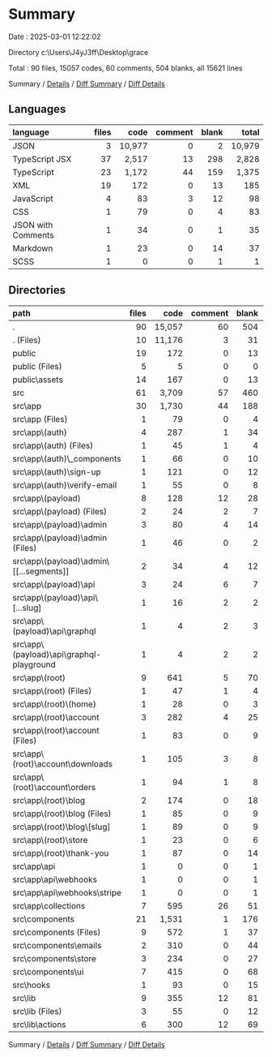 # Summary

Date : 2025-03-01 12:22:02

Directory c:\\Users\\J4yJ3ff\\Desktop\\grace

Total : 90 files,  15057 codes, 60 comments, 504 blanks, all 15621 lines

Summary / [Details](details.md) / [Diff Summary](diff.md) / [Diff Details](diff-details.md)

## Languages
| language | files | code | comment | blank | total |
| :--- | ---: | ---: | ---: | ---: | ---: |
| JSON | 3 | 10,977 | 0 | 2 | 10,979 |
| TypeScript JSX | 37 | 2,517 | 13 | 298 | 2,828 |
| TypeScript | 23 | 1,172 | 44 | 159 | 1,375 |
| XML | 19 | 172 | 0 | 13 | 185 |
| JavaScript | 4 | 83 | 3 | 12 | 98 |
| CSS | 1 | 79 | 0 | 4 | 83 |
| JSON with Comments | 1 | 34 | 0 | 1 | 35 |
| Markdown | 1 | 23 | 0 | 14 | 37 |
| SCSS | 1 | 0 | 0 | 1 | 1 |

## Directories
| path | files | code | comment | blank | total |
| :--- | ---: | ---: | ---: | ---: | ---: |
| . | 90 | 15,057 | 60 | 504 | 15,621 |
| . (Files) | 10 | 11,176 | 3 | 31 | 11,210 |
| public | 19 | 172 | 0 | 13 | 185 |
| public (Files) | 5 | 5 | 0 | 0 | 5 |
| public\\assets | 14 | 167 | 0 | 13 | 180 |
| src | 61 | 3,709 | 57 | 460 | 4,226 |
| src\\app | 30 | 1,730 | 44 | 188 | 1,962 |
| src\\app (Files) | 1 | 79 | 0 | 4 | 83 |
| src\\app\\(auth) | 4 | 287 | 1 | 34 | 322 |
| src\\app\\(auth) (Files) | 1 | 45 | 1 | 4 | 50 |
| src\\app\\(auth)\\_components | 1 | 66 | 0 | 10 | 76 |
| src\\app\\(auth)\\sign-up | 1 | 121 | 0 | 12 | 133 |
| src\\app\\(auth)\\verify-email | 1 | 55 | 0 | 8 | 63 |
| src\\app\\(payload) | 8 | 128 | 12 | 28 | 168 |
| src\\app\\(payload) (Files) | 2 | 24 | 2 | 7 | 33 |
| src\\app\\(payload)\\admin | 3 | 80 | 4 | 14 | 98 |
| src\\app\\(payload)\\admin (Files) | 1 | 46 | 0 | 2 | 48 |
| src\\app\\(payload)\\admin\\[[...segments]] | 2 | 34 | 4 | 12 | 50 |
| src\\app\\(payload)\\api | 3 | 24 | 6 | 7 | 37 |
| src\\app\\(payload)\\api\\[...slug] | 1 | 16 | 2 | 2 | 20 |
| src\\app\\(payload)\\api\\graphql | 1 | 4 | 2 | 3 | 9 |
| src\\app\\(payload)\\api\\graphql-playground | 1 | 4 | 2 | 2 | 8 |
| src\\app\\(root) | 9 | 641 | 5 | 70 | 716 |
| src\\app\\(root) (Files) | 1 | 47 | 1 | 4 | 52 |
| src\\app\\(root)\\(home) | 1 | 28 | 0 | 3 | 31 |
| src\\app\\(root)\\account | 3 | 282 | 4 | 25 | 311 |
| src\\app\\(root)\\account (Files) | 1 | 83 | 0 | 9 | 92 |
| src\\app\\(root)\\account\\downloads | 1 | 105 | 3 | 8 | 116 |
| src\\app\\(root)\\account\\orders | 1 | 94 | 1 | 8 | 103 |
| src\\app\\(root)\\blog | 2 | 174 | 0 | 18 | 192 |
| src\\app\\(root)\\blog (Files) | 1 | 85 | 0 | 9 | 94 |
| src\\app\\(root)\\blog\\[slug] | 1 | 89 | 0 | 9 | 98 |
| src\\app\\(root)\\store | 1 | 23 | 0 | 6 | 29 |
| src\\app\\(root)\\thank-you | 1 | 87 | 0 | 14 | 101 |
| src\\app\\api | 1 | 0 | 0 | 1 | 1 |
| src\\app\\api\\webhooks | 1 | 0 | 0 | 1 | 1 |
| src\\app\\api\\webhooks\\stripe | 1 | 0 | 0 | 1 | 1 |
| src\\app\\collections | 7 | 595 | 26 | 51 | 672 |
| src\\components | 21 | 1,531 | 1 | 176 | 1,708 |
| src\\components (Files) | 9 | 572 | 1 | 37 | 610 |
| src\\components\\emails | 2 | 310 | 0 | 44 | 354 |
| src\\components\\store | 3 | 234 | 0 | 27 | 261 |
| src\\components\\ui | 7 | 415 | 0 | 68 | 483 |
| src\\hooks | 1 | 93 | 0 | 15 | 108 |
| src\\lib | 9 | 355 | 12 | 81 | 448 |
| src\\lib (Files) | 3 | 55 | 0 | 12 | 67 |
| src\\lib\\actions | 6 | 300 | 12 | 69 | 381 |

Summary / [Details](details.md) / [Diff Summary](diff.md) / [Diff Details](diff-details.md)